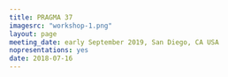 ```yaml
---
title: PRAGMA 37
imagesrc: "workshop-1.png"
layout: page
meeting_date: early September 2019, San Diego, CA USA
nopresentations: yes
date: 2018-07-16
---
```

